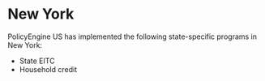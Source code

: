 # New York

PolicyEngine US has implemented the following state-specific programs in New York:
* State EITC
* Household credit
